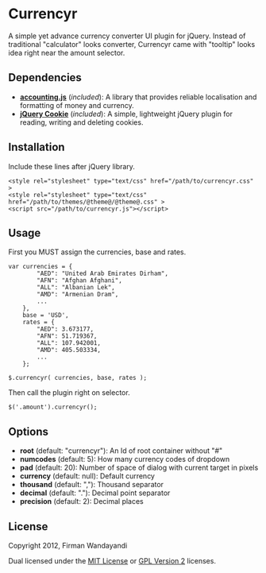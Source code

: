 # Currencyr

A simple yet advance currency converter UI plugin for jQuery. Instead of traditional "calculator" looks converter, Currencyr came with "tooltip" looks idea right near the amount selector.


## Dependencies
+ **[accounting.js](http://josscrowcroft.github.com/accounting.js)** (*included*): A library that provides reliable localisation and formatting of money and currency.
+ **[jQuery Cookie](https://github.com/carhartl/jquery-cookie)** (*included*): A simple, lightweight jQuery plugin for reading, writing and deleting cookies.


## Installation

Include these lines after jQuery library.

    <style rel="stylesheet" type="text/css" href="/path/to/currencyr.css" >
	<style rel="stylesheet" type="text/css" href="/path/to/themes/@theme@/@theme@.css" >
	<script src="/path/to/currencyr.js"></script>


## Usage

First you MUST assign the currencies, base and rates.

	var currencies = {
			"AED": "United Arab Emirates Dirham",
			"AFN": "Afghan Afghani",
			"ALL": "Albanian Lek",
			"AMD": "Armenian Dram",
			...
		},
		base = 'USD',
		rates = {
			"AED": 3.673177,
			"AFN": 51.719367,
			"ALL": 107.942001,
			"AMD": 405.503334,
			...
		};

	$.currencyr( currencies, base, rates );


Then call the plugin right on selector.

	$('.amount').currencyr();


## Options
+ **root** (default: "currencyr"): An Id of root container without "#"
+ **numcodes** (default: 5): How many currency codes of dropdown
+ **pad** (default: 20): Number of space of dialog with current target in pixels
+ **currency** (default: null): Default currency
+ **thousand** (default: ","): Thousand separator
+ **decimal** (default: "."): Decimal point separator
+ **precision** (default: 2): Decimal places


## License
Copyright 2012, Firman Wandayandi

Dual licensed under the [MIT License](http://www.opensource.org/licenses/MIT) or [GPL Version 2](http://opensource.org/licenses/GPL-2.0) licenses.